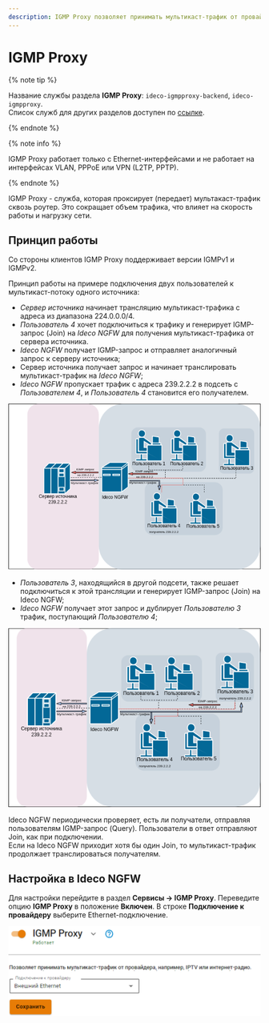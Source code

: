 ```yaml
---
description: IGMP Proxy позволяет принимать мультикаст-трафик от провайдера.
---
```


# IGMP Proxy

{% note tip %}

Название службы раздела **IGMP Proxy**: `ideco-igmpproxy-backend`, `ideco-igmpproxy`. \
Список служб для других разделов доступен по [ссылке](../../../ngfw/settings/server-management/terminal/README.md).

{% endnote %}

{% note info %}

IGMP Proxy работает только с Ethernet-интерфейсами и не работает на интерфейсах VLAN, PPPoE или VPN (L2TP, PPTP).

{% endnote %}

IGMP Proxy - служба, которая проксирует (передает) мультакаст-трафик сквозь роутер. Это сокращает объем трафика, что влияет на скорость работы и нагрузку сети. 

## Принцип работы

Со стороны клиентов IGMP Proxy поддерживает версии IGMPv1 и IGMPv2.

Принцип работы на примере подключения двух пользователей к мультикаст-потоку одного источника: 
* *Сервер источника* начинает трансляцию мультикаст-трафика с адреса из диапазона 224.0.0.0/4. 
* *Пользователь 4* хочет подключиться к трафику и генерирует IGMP-запрос (Join) на *Ideco NGFW* для получения мультикаст-трафика от сервера источника. 
* *Ideco NGFW* получает IGMP-запрос и отправляет аналогичный запрос к серверу источника;
* Сервер источника получает запрос и начинает транслировать мультикаст-трафик на *Ideco NGFW*;
* *Ideco NGFW* пропускает трафик с адреса 239.2.2.2 в подсеть с *Пользователем 4*, и *Пользователь 4* становится его получателем.

![](../../../_images/igmp.png)

* *Пользователь 3*, находящийся в другой подсети, также решает подключиться к этой трансляции и генерирует IGMP-запрос (Join) на Ideco NGFW;
* *Ideco NGFW* получает этот запрос и дублирует *Пользователю 3* трафик, поступающий *Пользователю 4*;

![](../../../_images/igmp1.png)

Ideco NGFW периодически проверяет, есть ли получатели, отправляя пользователям IGMP-запрос (Query). Пользователи в ответ отправляют Join, как при подключении. \
Если на Ideco NGFW приходит хотя бы один Join, то мультикаст-трафик продолжает транслироваться получателям.

## Настройка в Ideco NGFW

Для настройки перейдите в раздел **Сервисы -> IGMP Proxy**. Переведите опцию **IGMP Proxy** в положение **Включен**. В строке **Подключение к провайдеру** выберите Ethernet-подключение.

![](../../../_images/igmp-proxy.png)
